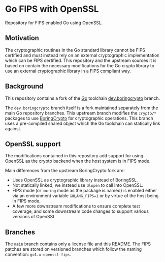 # Go FIPS with OpenSSL

Repository for FIPS enabled Go using OpenSSL.

## Motivation

The cryptographic routines in the Go standard library cannot be FIPS certified and must instead rely on an external
cryptographic implementation which can be FIPS certified. This repository and the upstream sources it is based on
contain the necessary modifications for the Go crypto library to use an external cryptographic library in a FIPS
compliant way.

## Background

This repository contains a fork of the [Go](https://github.com/golang/go) toolchain [dev.boringcrypto](https://github.com/golang/go/tree/dev.boringcrypto) branch.

The `dev.boringcrypto` branch itself is a fork maintained separately from the main Go repository branches. This upstream
branch modifies the `crypto/*` packages to use [BoringCrypto](https://boringssl.googlesource.com/boringssl/) for cryptographic operations.
This branch uses a pre-compiled shared object which the Go toolchain can statically link against.

## OpenSSL support

The modifications contained in this repository add support for using OpenSSL as the crypto backend when the host system is in FIPS mode.

Main differences from the upstream BoringCrypto fork are:

* Uses OpenSSL as cryptographic library instead of BoringSSL.
* Not statically linked, we instead use `dlopen` to call into OpenSSL.
* FIPS mode (or `boring` mode as the package is named) is enabled either via an environment variable `GOLANG_FIPS=1` or by virtue of the host being in FIPS mode.
* A few more downstream modifications to ensure complete test coverage, and some downstream code changes to support various versions of OpenSSL

## Branches

The `main` branch contains only a license file and this README. The FIPS patches are stored on versioned branches
which follow the naming convention: `go1.x-openssl-fips`.